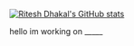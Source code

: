 [![Ritesh Dhakal's GitHub stats](https://github-readme-stats.vercel.app/api?username=rdhakal098&theme=radical)](https://github.com/rdhakal098/github-readme-stats)

hello
im working on _____
